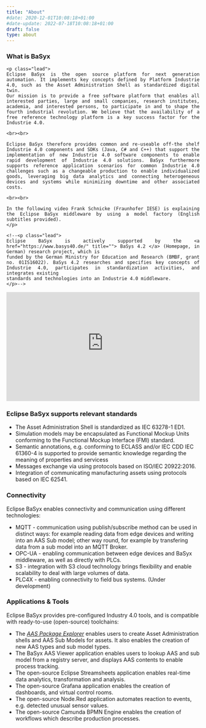 ```yaml
---
title: "About"
#date: 2020-12-01T10:08:18+01:00
#date-update: 2022-07-18T10:08:18+01:00
draft: false
type: about
---
```


### What is BaSyx

<div align="justify">

	<p class="lead">
	Eclipse BaSyx is the open source platform for next generation automation. It implements key concepts defined by Platform Industrie 4.0, such as the Asset Administration Shell as standardized digital twin.  
	Our mission is to provide a free software platform that enables all interested parties, large and small companies, research institutes, academia, and interested persons, to participate in and to shape the fourth industrial revolution. We believe that the availability of a free reference technology platform is a key success factor for the Industrie 4.0.
	
	<br><br>
	
	Eclipse BaSyx therefore provides common and re-useable off-the shelf Industrie 4.0 components and SDKs (Java, C# and C++) that support the implementation of new Industrie 4.0 software components to enable rapid development of Industrie 4.0 solutions. BaSyx furthermore supports reference application scenarios for common Industrie 4.0 challenges such as a changeable production to enable individualized goods, leveraging big data analytics and connecting heterogeneous devices and systems while minimizing downtime and other associated costs.
	
	<br><br>

    In the following video Frank Schnicke (Fraunhofer IESE) is explaining the Eclipse BaSyx middleware by using a model factory (English subtitles provided).
    </p>

	<!--<p class="lead">
	Eclipse BaSyx is actively supported by the <a href="https://www.basys40.de/" title=""> BaSys 4.2 </a> (Homepage, in German) research project, which is 
	funded by the German Ministry for Education and Research (BMBF, grant no. 01IS16022). BaSys 4.2 researches and specifies key concepts of Industrie 4.0, participates in standardization activities, and integrates existing 
	standards and technologies into an Industrie 4.0 middleware.
	</p>-->

</div>

<div style="position: relative; padding-bottom: 56.25%; height: 0; overflow: hidden;">
	<iframe src="https://www.youtube-nocookie.com/embed/bMY8FLhjjRI" style="position: absolute; top: 0; left: 0; width: 100%; height: 100%; border:0;" allowfullscreen="" title="YouTube Video"></iframe>
</div>	

<!--
### The Industry 4.0

Industry 4.0 is about the end-to-end digitzation of manufacturing. After (steam powered) machines, electricitity, and automation, the Industry 4.0 is the fourth industrial revolution. Eclipse BaSyx supports the Industry 4.0 by providing the necessary infrastructure and software components for realizing a digitized production. 

End-to-end digitization implies data exchange between all devices – accross vendors, and device types, as well as digitized supply chains. This improves understanding of production processes and enables next-generation applications, such as automated documentation of supply chains, the digital product passport, and the tracking of the CO2 footprint of products.

End-to-end digitization also enables the efficient production of small lot sizes. Service based architectures enable changeable manufacturing processes. Digital twins support automatic calculations and smart contracts to enable also the efficient contracting of small batches. The ability to efficiently produce also small lot sizes enables a more localized production and shorter transport routes, and yields much more robust supply chains. 

Eclipse BaSyx addresses the major challenge of the digitization: Digital twins with hermonized interfaces for all kinds of production assets, a common language for data exchange, and a robust and secure Industry 4.0 software infrastructure. And all of this for free, without obligations, copy-left effects, and open-source. 

You yourself choose which components of Eclipse BaSyx you want to use. And regardless of your choice, you create a foundation for the future. If you want to start with a simple data monitoring application, feel free to do so. if you later decide to implement a service based lot-size one production, you have already laid the foundation for this, which simplifies the extension of your manufacturing systems.
-->


<!--
### The Asset Administration Shell

The Asset Administration Shell (AAS) is a core asset of the industry 4.0. It is a unified representation for all relevant physical and non-physical assets, e.g. for products, orders, processes, devices, certificates, ERP/MES Systems, and everything else that is relevant. Therefore, it is the enabler for end-to-end digitization. The AAS is standardized as IEC 63278-1 ED1.

![Fig 2: Asset Administration Shell ilustration](images/asset_administration_shell.png)

As a production consists of different kinds of assets with different kinds of properties, AAS need to provide asset specific data and services. AAS sub models therefore tailor the AAS to the specific needs of an asset. They define asset specific properties and services that are relevant for specific applications and/or use-cases.

Eclipse BaSyx provides a complete and scalable infrastructure for the hosting and management of AAS and AAS sub models. The repository component supports hosting of AAS and is highly scalable, the registry component enables resolving of AAS and sub models, and connects to AAS and sub model communication endpoints. Furthermore, Eclipse BaSyx supports resolving of AAS, serializing of AAS to/from numerous file formats (AASX, JSON, XML), hosting of passive and active AAS, and the integration with existing tools, such as the AASX package explorer.


### Digital Twins

Digital twins are complete representations of real-world physical or non-physical assets. They represent the current state of the asset in the digital world, which includes for example sensor values and the state of actuators. A unified interface provides access to asset data, its state, and provided services. Digital twins also provide simulation models that predict the behavior of an asset in a particular situation, provide evidences for substantiated decisions, and enable what-if analysis. 

![Fig 3: Digital Twins ilustration](images/digital_twins.png)

The Asset Administration shell is an agreed technical foundation for digital twins. AAS sub models tailor the generic AAS to the specific needs of assets, and provide access to specific properties, states, services, and simulation models. Sub models turn a generic AS into the digital twin of an asset that represents all kinds of assets, and still provides access to asset specific aspects with a unified API.


### Digital Supply Chains

Complex products consist of numerous components from different suppliers. Modern product tracking enables the creation of digital twins for products that track the complete history of a product, and enables the creation of digital product passports. This includes for example the owner, deadlines, pricing, change in product value, suppliers, parts, and the CO2 footprint. 

Digital twins enable data exchange along value chains to identify e.g. a shortcoming in supplies, or to e.g. calculate the CO2 footprint of a product. The Eclipse BaSyx Industry 4.0 midleware supports the creation of product digital twins to enable digitized production and data exchange between stakeholders.

![Fig 4: Digital Twins ilustration](images/digital_supply_chains.png)

-->

### Eclipse BaSyx supports relevant standards

*	The Asset Administration Shell is standardized as IEC 63278-1 ED1.
*	Simulation models may be encapsulated as Functional Mockup Units conforming to the Functional Mockup Interface (FMI) standard.
*	Semantic annotations, e.g. conforming to ECLASS and/or IEC CDD IEC 61360-4 is supported to provide semantic knowledge regarding the meaning of properties and servicess
*	Messages exchange via using protocols based on ISO/IEC 20922:2016.
*	Integration of communicating manufacturing assets using protocols based on IEC 62541.


### Connectivity

Eclipse BaSyx enables connectivity and communication using different technologies:

* MQTT - communication using publish/subscribe method can be used in distinct ways: for example reading data from edge devices and writing into an AAS Sub model; other way round, for example by transfering data from a sub model into an MQTT Broker.
* OPC-UA - enabling communication between edge devices and BaSyx middleware, as well as directly with PLCs.
* S3 - integration with S3 cloud technology brings flexibility and enable scalability to deal with large volumes of data.
* PLC4X - enabling connectivity to field bus systems. (Under development)


### Applications & Tools

Eclipse BaSyx provides pre-configured Industry 4.0 tools, and is compatible with ready-to-use (open-source) toolchains:

* The [*AAS Package Explorer*](https://github.com/admin-shell-io/aasx-package-explorer) enables users to create Asset Administration shells and AAS Sub Models for assets. It also enables the creation of new AAS types and sub model types.
* The BaSyx AAS Viewer application enables users to lookup AAS and sub model from a registry server, and displays AAS contents to enable process tracking.
* The open-source Eclipse Streamsheets application enables real-time data analytics, transformation and analysis.
* The open-source Grafana application enables the creation of dashboards, and virtual control rooms.
* The open-source Node.Red application automates reaction to events, e.g. detected unusual sensor values.
* The open-source Camunda BPMN Engine enables the creation of workflows which describe production processes.

<!--![Application and tools ilustration alt](images/application_and_tools.png)-->
